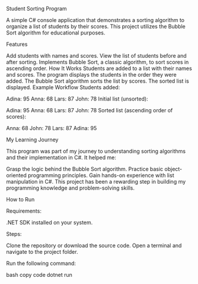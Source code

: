 Student Sorting Program


A simple C# console application that demonstrates a sorting algorithm to organize a list of students by their scores. This project utilizes the Bubble Sort algorithm for educational purposes.

Features


Add students with names and scores.
View the list of students before and after sorting.
Implements Bubble Sort, a classic algorithm, to sort scores in ascending order.
How It Works
Students are added to a list with their names and scores.
The program displays the students in the order they were added.
The Bubble Sort algorithm sorts the list by scores.
The sorted list is displayed.
Example Workflow
Students added:

Adina: 95
Anna: 68
Lars: 87
John: 78
Initial list (unsorted):

Adina: 95
Anna: 68
Lars: 87
John: 78
Sorted list (ascending order of scores):

Anna: 68
John: 78
Lars: 87
Adina: 95


My Learning Journey


This program was part of my journey to understanding sorting algorithms and their implementation in C#. It helped me:

Grasp the logic behind the Bubble Sort algorithm.
Practice basic object-oriented programming principles.
Gain hands-on experience with list manipulation in C#.
This project has been a rewarding step in building my programming knowledge and problem-solving skills.

How to Run

Requirements:

.NET SDK installed on your system.


Steps:

Clone the repository or download the source code.
Open a terminal and navigate to the project folder.

Run the following command:


bash
copy code
dotnet run
